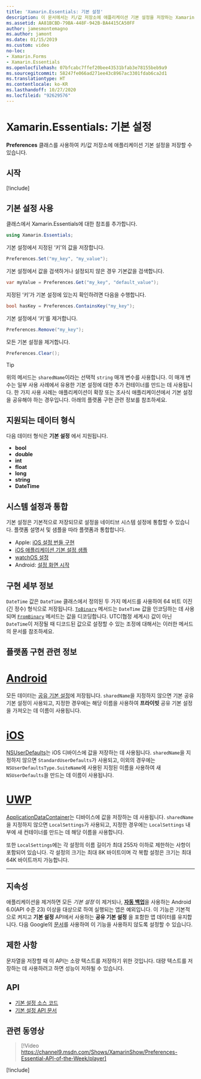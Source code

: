 ```yaml
---
title: 'Xamarin.Essentials: 기본 설정'
description: 이 문서에서는 키/값 저장소에 애플리케이션 기본 설정을 저장하는 Xamarin.Essentials의 Preferences 클래스를 설명합니다. 또한 해당 클래스 및 저장할 수 있는 데이터 형식을 사용하는 방법을 설명합니다.
ms.assetid: AA81BCBD-79BA-448F-942B-BA4415CA50FF
author: jamesmontemagno
ms.author: jamont
ms.date: 01/15/2019
ms.custom: video
no-loc:
- Xamarin.Forms
- Xamarin.Essentials
ms.openlocfilehash: 07bfcabc7ffef20bee43531bfab3e78155beb9a9
ms.sourcegitcommit: 58247fe066ad271ee43c8967ac3301fdab6ca2d1
ms.translationtype: HT
ms.contentlocale: ko-KR
ms.lasthandoff: 10/27/2020
ms.locfileid: "92629576"
---
```

# <a name="no-locxamarinessentials-preferences"></a>Xamarin.Essentials: 기본 설정

**Preferences** 클래스를 사용하여 키/값 저장소에 애플리케이션 기본 설정을 저장할 수 있습니다.

## <a name="get-started"></a>시작

[!include[](~/essentials/includes/get-started.md)]

## <a name="using-preferences"></a>기본 설정 사용

클래스에서 Xamarin.Essentials에 대한 참조를 추가합니다.

```csharp
using Xamarin.Essentials;
```

기본 설정에서 지정된 ‘키’의 값을 저장합니다.

```csharp
Preferences.Set("my_key", "my_value");
```

기본 설정에서 값을 검색하거나 설정되지 않은 경우 기본값을 검색합니다.

```csharp
var myValue = Preferences.Get("my_key", "default_value");
```

지정된 ‘키’가 기본 설정에 있는지 확인하려면 다음을 수행합니다.

```csharp
bool hasKey = Preferences.ContainsKey("my_key");
```

기본 설정에서 ‘키’를 제거합니다.

```csharp
Preferences.Remove("my_key");
```

모든 기본 설정을 제거합니다.

```csharp
Preferences.Clear();
```

> [!TIP]
> 위의 메서드는 `sharedName`이라는 선택적 `string` 매개 변수를 사용합니다. 이 매개 변수는 일부 사용 사례에서 유용한 기본 설정에 대한 추가 컨테이너를 만드는 데 사용됩니다. 한 가지 사용 사례는 애플리케이션이 확장 또는 조사식 애플리케이션에서 기본 설정을 공유해야 하는 경우입니다. 아래의 플랫폼 구현 관련 정보를 참조하세요.

## <a name="supported-data-types"></a>지원되는 데이터 형식

다음 데이터 형식은 **기본 설정** 에서 지원됩니다.

- **bool**
- **double**
- **int**
- **float**
- **long**
- **string**
- **DateTime**

## <a name="integrate-with-system-settings"></a>시스템 설정과 통합

기본 설정은 기본적으로 저장되므로 설정을 네이티브 시스템 설정에 통합할 수 있습니다. 플랫폼 설명서 및 샘플을 따라 플랫폼과 통합합니다.

* Apple: [iOS 설정 번들 구현](https://developer.apple.com/library/content/documentation/Cocoa/Conceptual/UserDefaults/Preferences/Preferences.html)
* [iOS 애플리케이션 기본 설정 샘플](/samples/xamarin/ios-samples/appprefs/)
* [watchOS 설정](https://developer.xamarin.com/guides/ios/watch/working-with/settings/)
* Android: [설정 화면 시작](https://developer.android.com/guide/topics/ui/settings.html)

## <a name="implementation-details"></a>구현 세부 정보

`DateTime` 값은 `DateTime` 클래스에서 정의된 두 가지 메서드를 사용하여 64 비트 이진(긴 정수) 형식으로 저장됩니다. [`ToBinary`](xref:System.DateTime.ToBinary) 메서드는 `DateTime` 값을 인코딩하는 데 사용되며 [`FromBinary`](xref:System.DateTime.FromBinary(System.Int64)) 메서드는 값을 디코딩합니다. UTC(협정 세계시) 값이 아닌 `DateTime`이 저장될 때 디코드된 값으로 설정할 수 있는 조정에 대해서는 이러한 메서드의 문서를 참조하세요.

## <a name="platform-implementation-specifics"></a>플랫폼 구현 관련 정보

# <a name="android"></a>[Android](#tab/android)

모든 데이터는 [공유 기본 설정](https://developer.android.com/training/data-storage/shared-preferences.html)에 저장됩니다. `sharedName`을 지정하지 않으면 기본 공유 기본 설정이 사용되고, 지정한 경우에는 해당 이름을 사용하여 **프라이빗** 공유 기본 설정을 가져오는 데 이름이 사용됩니다.

# <a name="ios"></a>[iOS](#tab/ios)

[NSUserDefaults](../ios/app-fundamentals/user-defaults.md)는 iOS 디바이스에 값을 저장하는 데 사용됩니다. `sharedName`을 지정하지 않으면 `StandardUserDefaults`가 사용되고, 이외의 경우에는 `NSUserDefaultsType.SuiteName`에 사용된 지정된 이름을 사용하여 새 `NSUserDefaults`을 만드는 데 이름이 사용됩니다.

# <a name="uwp"></a>[UWP](#tab/uwp)

[ApplicationDataContainer](/uwp/api/windows.storage.applicationdatacontainer)는 디바이스에 값을 저장하는 데 사용됩니다. `sharedName`을 지정하지 않으면 `LocalSettings`가 사용되고, 지정한 경우에는 `LocalSettings` 내부에 새 컨테이너를 만드는 데 해당 이름을 사용합니다.

또한 `LocalSettings`에는 각 설정의 이름 길이가 최대 255자 이하로 제한하는 사항이 포함되어 있습니다. 각 설정의 크기는 최대 8K 바이트이며 각 복합 설정은 크기는 최대 64K 바이트까지 가능합니다.

--------------

## <a name="persistence"></a>지속성

애플리케이션을 제거하면 모든 _기본 설정_ 이 제거되나, [__자동 백업__](https://developer.android.com/guide/topics/data/autobackup)을 사용하는 Android 6.0(API 수준 23) 이상을 대상으로 하여 실행되는 앱은 예외입니다. 이 기능은 기본적으로 켜지고 **기본 설정** API에서 사용하는 __공유 기본 설정__ 을 포함한 앱 데이터를 유지합니다. 다음 Google의 [문서](https://developer.android.com/guide/topics/data/autobackup)를 사용하여 이 기능을 사용하지 않도록 설정할 수 있습니다.

## <a name="limitations"></a>제한 사항

문자열을 저장할 때 이 API는 소량 텍스트를 저장하기 위한 것입니다. 대량 텍스트를 저장하는 데 사용하려고 하면 성능이 저하될 수 있습니다.

## <a name="api"></a>API

- [기본 설정 소스 코드](https://github.com/xamarin/Essentials/tree/main/Xamarin.Essentials/Preferences)
- [기본 설정 API 문서](xref:Xamarin.Essentials.Preferences)

## <a name="related-video"></a>관련 동영상

> [!Video https://channel9.msdn.com/Shows/XamarinShow/Preferences-Essential-API-of-the-Week/player]

[!include[](~/essentials/includes/xamarin-show-essentials.md)]
